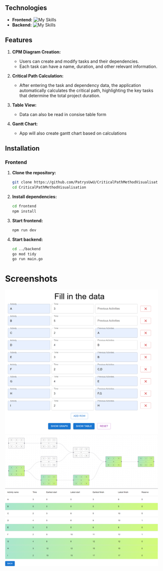 ## Technologies

- **Frontend:**
  ![My Skills](https://skillicons.dev/icons?i=react,ts)
- **Backend:**
  ![My Skills](https://skillicons.dev/icons?i=go)

## Features

1. **CPM Diagram Creation:**
   - Users can create and modify tasks and their dependencies.
   - Each task can have a name, duration, and other relevant information.

2. **Critical Path Calculation:**
   - After entering the task and dependency data, the application automatically calculates the critical path, highlighting the key tasks that determine the total project duration.

3. **Table View:**
    - Data can also be read in consise table form

4. **Gantt Chart:**
    - App will also create gantt chart based on calculations

## Installation

### Frontend

1. **Clone the repository:**
   ```bash
   git clone https://github.com/PatrysUwU/CriticalPathMethodVisualisation
   cd CriticalPathMethodVisualisation
   ```
2. **Install dependencies:**
    ```bash
    cd frontend
    npm install
    ```
3. **Start frontend:**
    ```bash
    npm run dev
    ```
4. **Start backend:**
    ```bash
    cd ../backend
    go mod tidy
    go run main.go
    ```
# Screenshots
![homePage](screenshots/homePage.png)
![graphPage](screenshots/graph.png)
![table](screenshots/table.png)
